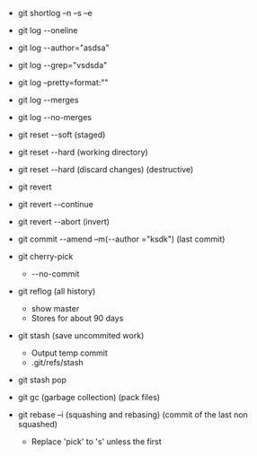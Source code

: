 - git shortlog –n –s –e 

- git log --oneline 
- git log --author="asdsa" 
- git log --grep="vsdsda" 
- git log –pretty=format:"" 
- git log --merges 
- git log --no-merges 

- git reset --soft <sha> (staged) 
- git reset --hard <sha> (working directory) 
- git reset --hard <sha> (discard changes) 
(destructive) 

- git revert <sha> 
- git revert --continue 
- git revert --abort 
(invert) 

- git commit --amend –m(--author ="ksdk") (last commit) 
- git cherry-pick <sha> 
    - --no-commit  

- git reflog (all history) 
    - show master 
    - Stores for about 90 days 

- git stash (save uncommited work) 
    - Output temp commit 
    - .git/refs/stash 

- git stash pop 

- git gc (garbage collection) (pack files) 

- git rebase –i <sha> (squashing and rebasing) (commit of the last non squashed) 
    - Replace 'pick' to 's' unless the first 

 